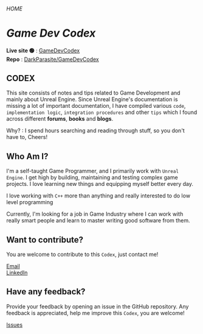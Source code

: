 ###### HOME

# ***Game Dev Codex***

**Live site :green_circle:** : [GameDevCodex](https://darkparasite.github.io/GameDevCodex/)  
**Repo** : [DarkParasite/GameDevCodex](https://github.com/DarkParasite/GameDevCodex)

## CODEX
This site consists of notes and tips related to Game Development and mainly 
about Unreal Engine. Since Unreal Engine's documentation is missing a lot of 
important documentation, I have compiled various `code`, `implementation logic`, `integration
procedures` and other `tips` which I found across different **forums**, **books** 
and **blogs**.  


Why? : I spend hours searching and reading through stuff, so you don't have to, Cheers!

## Who Am I?

I'm a self-taught Game Programmer, and I primarily work with `Unreal Engine`. I get 
high by building, maintaining and testing complex game projects. I love 
learning new things and equipping myself better every day. 

I love working with `C++` more than anything and really interested to do low level
programming

Currently, I'm looking for a job in Game Industry where I can work with really
smart people and learn to master writing good software from them. 

## Want to contribute?

You are welcome to contribute to this `Codex`, just contact me!

[Email](mailto:rishikhannalive@gmail.com)  
[LinkedIn](https://www.linkedin.com/in/rishikhanna47)

## Have any feedback?

Provide your feedback by opening an issue in the GitHub repository. Any feedback is appreciated, help me improve this `Codex`, you are welcome!  

[Issues](https://github.com/DarkParasite/GameDevCodex/issues)

<br>
<br>






